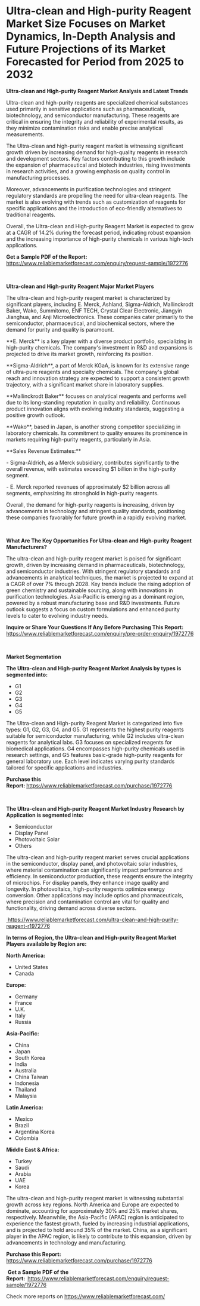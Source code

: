 <p><h1>Ultra-clean and High-purity Reagent Market Size Focuses on Market Dynamics, In-Depth Analysis and Future Projections of its Market Forecasted for Period from 2025 to 2032</h1></p><p><strong>Ultra-clean and High-purity Reagent Market Analysis and Latest Trends</strong></p>
<p><p>Ultra-clean and high-purity reagents are specialized chemical substances used primarily in sensitive applications such as pharmaceuticals, biotechnology, and semiconductor manufacturing. These reagents are critical in ensuring the integrity and reliability of experimental results, as they minimize contamination risks and enable precise analytical measurements.</p><p>The Ultra-clean and high-purity reagent market is witnessing significant growth driven by increasing demand for high-quality reagents in research and development sectors. Key factors contributing to this growth include the expansion of pharmaceutical and biotech industries, rising investments in research activities, and a growing emphasis on quality control in manufacturing processes. </p><p>Moreover, advancements in purification technologies and stringent regulatory standards are propelling the need for ultra-clean reagents. The market is also evolving with trends such as customization of reagents for specific applications and the introduction of eco-friendly alternatives to traditional reagents. </p><p>Overall, the Ultra-clean and High-purity Reagent Market is expected to grow at a CAGR of 14.2% during the forecast period, indicating robust expansion and the increasing importance of high-purity chemicals in various high-tech applications.</p></p>
<p><strong>Get a Sample PDF of the Report:&nbsp;</strong> <a href="https://www.reliablemarketforecast.com/enquiry/request-sample/1972776?utm_campaign=2781&utm_medium=2&utm_source=Github&utm_content=ia&utm_term=03042025&utm_id=ultra-clean-and-high-purity-reagent">https://www.reliablemarketforecast.com/enquiry/request-sample/1972776</a></p>
<p>&nbsp;</p>
<p><strong>Ultra-clean and High-purity Reagent Major Market Players</strong></p>
<p><p>The ultra-clean and high-purity reagent market is characterized by significant players, including E. Merck, Ashland, Sigma-Aldrich, Mallinckrodt Baker, Wako, Summitomo, ENF TECH, Crystal Clear Electronic, Jiangyin Jianghua, and Anji Microelectronics. These companies cater primarily to the semiconductor, pharmaceutical, and biochemical sectors, where the demand for purity and quality is paramount.</p><p>**E. Merck** is a key player with a diverse product portfolio, specializing in high-purity chemicals. The company's investment in R&D and expansions is projected to drive its market growth, reinforcing its position.</p><p>**Sigma-Aldrich**, a part of Merck KGaA, is known for its extensive range of ultra-pure reagents and specialty chemicals. The company's global reach and innovation strategy are expected to support a consistent growth trajectory, with a significant market share in laboratory supplies.</p><p>**Mallinckrodt Baker** focuses on analytical reagents and performs well due to its long-standing reputation in quality and reliability. Continuous product innovation aligns with evolving industry standards, suggesting a positive growth outlook.</p><p>**Wako**, based in Japan, is another strong competitor specializing in laboratory chemicals. Its commitment to quality ensures its prominence in markets requiring high-purity reagents, particularly in Asia.</p><p>**Sales Revenue Estimates:**</p><p>- Sigma-Aldrich, as a Merck subsidiary, contributes significantly to the overall revenue, with estimates exceeding $1 billion in the high-purity segment.</p><p>- E. Merck reported revenues of approximately $2 billion across all segments, emphasizing its stronghold in high-purity reagents.</p><p>Overall, the demand for high-purity reagents is increasing, driven by advancements in technology and stringent quality standards, positioning these companies favorably for future growth in a rapidly evolving market.</p></p>
<p>&nbsp;</p>
<p><strong>What Are The Key Opportunities For Ultra-clean and High-purity Reagent Manufacturers?</strong></p>
<p><p>The ultra-clean and high-purity reagent market is poised for significant growth, driven by increasing demand in pharmaceuticals, biotechnology, and semiconductor industries. With stringent regulatory standards and advancements in analytical techniques, the market is projected to expand at a CAGR of over 7% through 2028. Key trends include the rising adoption of green chemistry and sustainable sourcing, along with innovations in purification technologies. Asia-Pacific is emerging as a dominant region, powered by a robust manufacturing base and R&D investments. Future outlook suggests a focus on custom formulations and enhanced purity levels to cater to evolving industry needs.</p></p>
<p><strong>Inquire or Share Your Questions If Any Before Purchasing This Report:</strong> <a href="https://www.reliablemarketforecast.com/enquiry/pre-order-enquiry/1972776?utm_campaign=2781&utm_medium=2&utm_source=Github&utm_content=ia&utm_term=03042025&utm_id=ultra-clean-and-high-purity-reagent">https://www.reliablemarketforecast.com/enquiry/pre-order-enquiry/1972776</a></p>
<p>&nbsp;</p>
<p><strong>Market Segmentation</strong></p>
<p><strong>The Ultra-clean and High-purity Reagent Market Analysis by types is segmented into:</strong></p>
<p><ul><li>G1</li><li>G2</li><li>G3</li><li>G4</li><li>G5</li></ul></p>
<p><p>The Ultra-clean and High-purity Reagent Market is categorized into five types: G1, G2, G3, G4, and G5. G1 represents the highest purity reagents suitable for semiconductor manufacturing, while G2 includes ultra-clean reagents for analytical labs. G3 focuses on specialized reagents for biomedical applications. G4 encompasses high-purity chemicals used in research settings, and G5 features basic-grade high-purity reagents for general laboratory use. Each level indicates varying purity standards tailored for specific applications and industries.</p></p>
<p><strong>Purchase this Report:&nbsp;</strong><a href="https://www.reliablemarketforecast.com/purchase/1972776?utm_campaign=2781&utm_medium=2&utm_source=Github&utm_content=ia&utm_term=03042025&utm_id=ultra-clean-and-high-purity-reagent">https://www.reliablemarketforecast.com/purchase/1972776</a></p>
<p>&nbsp;</p>
<p><strong>The Ultra-clean and High-purity Reagent Market Industry Research by Application is segmented into:</strong></p>
<p><ul><li>Semiconductor</li><li>Display Panel</li><li>Photovoltaic Solar</li><li>Others</li></ul></p>
<p><p>The ultra-clean and high-purity reagent market serves crucial applications in the semiconductor, display panel, and photovoltaic solar industries, where material contamination can significantly impact performance and efficiency. In semiconductor production, these reagents ensure the integrity of microchips. For display panels, they enhance image quality and longevity. In photovoltaics, high-purity reagents optimize energy conversion. Other applications may include optics and pharmaceuticals, where precision and contamination control are vital for quality and functionality, driving demand across diverse sectors.</p></p>
<p><a href="https://www.reliablemarketforecast.com/ultra-clean-and-high-purity-reagent-r1972776?utm_campaign=2781&utm_medium=2&utm_source=Github&utm_content=ia&utm_term=03042025&utm_id=ultra-clean-and-high-purity-reagent">&nbsp;https://www.reliablemarketforecast.com/ultra-clean-and-high-purity-reagent-r1972776</a></p>
<p><strong>In terms of Region, the Ultra-clean and High-purity Reagent Market Players available by Region are:</strong></p>
<p>
    <p> <strong> North America: </strong>
        <ul>
            <li>United States</li>
            <li>Canada</li>
        </ul>
        </p> 
    <p> <strong> Europe: </strong>
        <ul>
            <li>Germany</li>
            <li>France</li>
            <li>U.K.</li>
            <li>Italy</li>
            <li>Russia</li>
        </ul>
        </p> 
    <p> <strong> Asia-Pacific: </strong>
        <ul>
            <li>China</li>
            <li>Japan</li>
            <li>South Korea</li>
            <li>India</li>
            <li>Australia</li>
            <li>China Taiwan</li>
            <li>Indonesia</li>
            <li>Thailand</li>
            <li>Malaysia</li>
        </ul>
        </p> 
    <p> <strong> Latin America: </strong>
        <ul>
            <li>Mexico</li>
            <li>Brazil</li>
            <li>Argentina Korea</li>
            <li>Colombia</li>
        </ul>
        </p> 
    <p> <strong> Middle East & Africa: </strong>
        <ul>
            <li>Turkey</li>
            <li>Saudi</li>
            <li>Arabia</li>
            <li>UAE</li>
            <li>Korea</li>
        </ul>
    </p>
    </p>
<p><p>The ultra-clean and high-purity reagent market is witnessing substantial growth across key regions. North America and Europe are expected to dominate, accounting for approximately 30% and 25% market shares, respectively. Meanwhile, the Asia-Pacific (APAC) region is anticipated to experience the fastest growth, fueled by increasing industrial applications, and is projected to hold around 35% of the market. China, as a significant player in the APAC region, is likely to contribute to this expansion, driven by advancements in technology and manufacturing.</p></p>
<p><strong>Purchase this Report: </strong><a href="https://www.reliablemarketforecast.com/purchase/1972776?utm_campaign=2781&utm_medium=2&utm_source=Github&utm_content=ia&utm_term=03042025&utm_id=ultra-clean-and-high-purity-reagent">https://www.reliablemarketforecast.com/purchase/1972776</a></p>
<p>&nbsp;<strong>Get a Sample PDF of the Report:&nbsp;&nbsp;</strong><a href="https://www.reliablemarketforecast.com/enquiry/request-sample/1972776?utm_campaign=2781&utm_medium=2&utm_source=Github&utm_content=ia&utm_term=03042025&utm_id=ultra-clean-and-high-purity-reagent">https://www.reliablemarketforecast.com/enquiry/request-sample/1972776</a></p>
<p><strong></strong></p>
<p>Check more reports on <a href="https://www.reliablemarketforecast.com/?utm_campaign=2781&utm_medium=2&utm_source=Github&utm_content=ia&utm_term=03042025&utm_id=ultra-clean-and-high-purity-reagent">https://www.reliablemarketforecast.com/</a></p>
